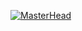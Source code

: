 [![MasterHead](https://stayhipp.com/wp-content/uploads/2020/08/ezgif-1-3752ab32ad69.gif)](https://www.aryansaini.me/)



